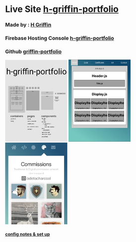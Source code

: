 
# Live Site [h-griffin-portfolio](https://h-griffin-portfolio.web.app/)

### Made by : [H Griffin](https://github.com/h-griffin)

### Firebase Hosting Console [h-griffin-portfolio](https://console.firebase.google.com//u/0/project/h-griffin-portfolio/hosting/sites)

### Github [griffin-portfolio](https://github.com/h-griffin/griffin-portfolio)


<!-- ![whiteboard](src/images/whiteboard.png)
![wireframe](src/images/wireframe.png)
![final](src/images/final-art.png) -->

<div display="flex">
    <img src="src/images/whiteboard.png" alt="whiteboard" width="200">
    <img src="src/images/wireframe.png" alt="wireframe" width="200">
    <img src="src/images/final-art.png" alt="final" width="200">
</div>

#### [config notes & set up](config-notes.md)